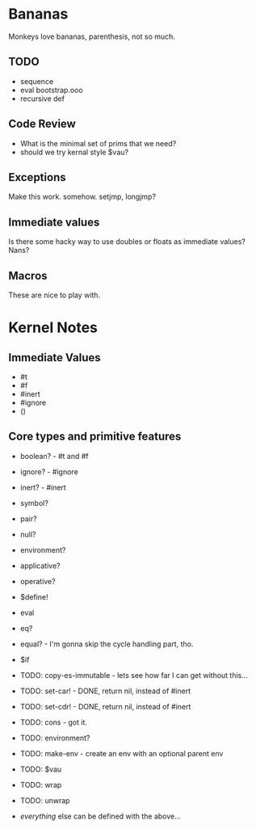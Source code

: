 Bananas
==========

Monkeys love bananas, parenthesis, not so much.

TODO
-----------

* sequence
* eval bootstrap.ooo
* recursive def

Code Review
----------------
* What is the minimal set of prims that we need?
* should we try kernal style $vau?

Exceptions
----------------
Make this work. somehow. setjmp, longjmp?

Immediate values
-------------------
Is there some hacky way to use doubles or floats as immediate values?  Nans?

Macros
-------------------
These are nice to play with.

Kernel Notes
====================

Immediate Values
--------------------
* #t
* #f
* #inert
* #ignore 
* ()

Core types and primitive features
------------------------------------
* boolean? - #t and #f
* ignore? - #ignore
* inert? - #inert
* symbol?
* pair?
* null?
* environment?
* applicative?
* operative?
* $define!
* eval
* eq?
* equal? - I'm gonna skip the cycle handling part, tho.
* $if
* TODO: copy-es-immutable - lets see how far I can get without this...




* TODO: set-car! - DONE, return nil, instead of #inert
* TODO: set-cdr! - DONE, return nil, instead of #inert
* TODO: cons - got it.
* TODO: environment?
* TODO: make-env - create an env with an optional parent env

* TODO: $vau
* TODO: wrap
* TODO: unwrap
* *everything* else can be defined with the above...



